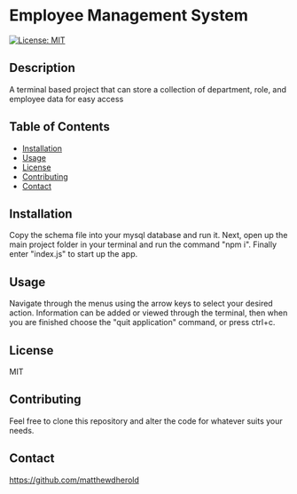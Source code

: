 
# Employee Management System
[![License: MIT](https://img.shields.io/badge/License-MIT-yellow.svg)](https://opensource.org/licenses/MIT)

## Description
A terminal based project that can store a collection of department, role, and employee data for easy access

## Table of Contents
- [Installation](#installation)
- [Usage](#usage)
- [License](#license)
- [Contributing](#contributing)
- [Contact](#contact)

## Installation
Copy the schema file into your mysql database and run it. Next, open up the main project folder in your terminal and run the command "npm i". Finally enter "index.js" to start up the app.

## Usage
Navigate through the menus using the arrow keys to select your desired action. Information can be added or viewed through the terminal, then when you are finished choose the "quit application" command, or press ctrl+c.

## License
MIT

## Contributing
Feel free to clone this repository and alter the code for whatever suits your needs.

## Contact
https://github.com/matthewdherold

